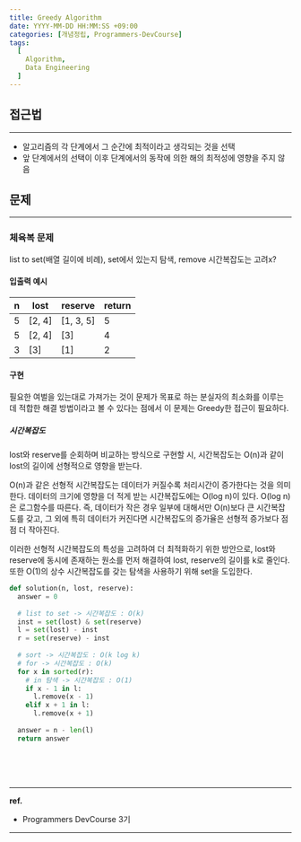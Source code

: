 ```yaml
---
title: Greedy Algorithm
date: YYYY-MM-DD HH:MM:SS +09:00
categories: [개념정립, Programmers-DevCourse]
tags:
  [
    Algorithm,
    Data Engineering
  ]
---
```


## 접근법
---
- 알고리즘의 각 단계에서 그 순간에 최적이라고 생각되는 것을 선택
- 앞 단계에서의 선택이 이후 단계에서의 동작에 의한 해의 최적성에 영향을 주지 않음

## 문제
---
### 체육복 문제
list to set(배열 길이에 비례), set에서 있는지 탐색, remove 시간복잡도는 고려x?

#### 입출력 예시
| n | lost | reserve | return|
| --- | --- | --- | --- |
| 5 | [2, 4] | [1, 3, 5] | 5 |
| 5 | [2, 4] | [3] | 4 |
| 3 | [3] | [1] | 2 |

#### 구현

필요한 여벌을 있는대로 가져가는 것이 문제가 목표로 하는 분실자의 최소화를 이루는 데 적합한 해결 방법이라고 볼 수 있다는 점에서 이 문제는 Greedy한 접근이 필요하다.

##### 시간복잡도
lost와 reserve를 순회하며 비교하는 방식으로 구현할 시, 시간복잡도는 O(n)과 같이 lost의 길이에 선형적으로 영향을 받는다.

O(n)과 같은 선형적 시간복잡도는 데이터가 커질수록 처리시간이 증가한다는 것을 의미한다. 데이터의 크기에 영향을 더 적게 받는 시간복잡도에는 O(log n)이 있다.
O(log n)은 로그함수를 따른다. 즉, 데이터가 작은 경우 일부에 대해서만 O(n)보다 큰 시간복잡도를 갖고, 그 외에 특히 데이터가 커진다면 시간복잡도의 증가율은 선형적 증가보다 점점 더 작아진다.

이러한 선형적 시간복잡도의 특성을 고려하여 더 최적화하기 위한 방안으로, lost와 reserve에 동시에 존재하는 원소를 먼저 해결하여 lost, reserve의 길이를 k로 줄인다. 또한 O(1)의 상수 시간복잡도를 갖는 탐색을 사용하기 위해 set을 도입한다.

```python
def solution(n, lost, reserve):
  answer = 0
  
  # list to set -> 시간복잡도 : O(k)
  inst = set(lost) & set(reserve)
  l = set(lost) - inst
  r = set(reserve) - inst
  
  # sort -> 시간복잡도 : O(k log k)
  # for -> 시간복잡도 : O(k)
  for x in sorted(r):
    # in 탐색 -> 시간복잡도 : O(1)
    if x - 1 in l:
      l.remove(x - 1)
    elif x + 1 in l:
      l.remove(x + 1)
  
  answer = n - len(l)
  return answer
```


<br/>
<br/>
<br/>

<hr/>

**ref.**<br/>
- Programmers DevCourse 3기

<hr/>